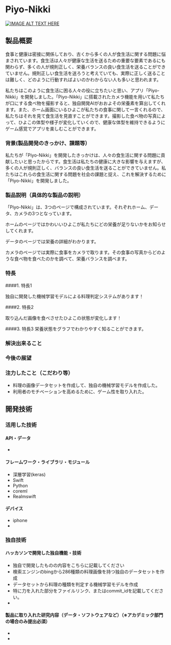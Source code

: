 # Piyo-Nikki
[![IMAGE ALT TEXT HERE](https://jphacks.com/wp-content/uploads/2021/07/JPHACKS2021_ogp.jpg)](https://www.youtube.com/watch?v=LUPQFB4QyVo)

## 製品概要
食事と健康は密接に関係しており、古くから多くの人が食生活に関する問題に悩まされています。食生活は人々が健康な生活を送るための重要な要素であるにも関わらず、多くの人が規則正しく、栄養バランスの良い食生活を送ることができていません。規則正しい食生活を送ろうと考えていても、実際に正しく送ることは難しく、どのように行動すればよいのかわからない人も多いと思われます。

私たちはこのように食生活に困る人々の役に立ちたいと思い、アプリ「Piyo-Nikki」を開発しました。「Piyo-Nikki」に搭載されたカメラ機能を用いて私たちが口にする食べ物を撮影すると、独自開発AIがおおよその栄養素を算出してくれます。また、ホーム画面にいるひよこが私たちの食事に関して一言くれるので、私たちはそれを見て食生活を見直すことができます。撮影した食べ物の写真によって、ひよこの体型や様子が変化していくので、健康な体型を維持できるようにゲーム感覚でアプリを楽しむことができます。

### 背景(製品開発のきっかけ、課題等）
私たちが「Piyo-Nikki」を開発したきっかけは、人々の食生活に関する問題に貢献したいと思ったからです。食生活は私たちの健康に大きな影響を与えますが、多くの人が規則正しく、バランスの良い食生活を送ることができていません。私たちはこれらの食生活に関する問題を社会の課題と捉え、これを解決するために「Piyo-Nikki」を開発しました。

### 製品説明（具体的な製品の説明）
「Piyo-Nikki」は、3つのページで構成されています。それぞれホーム、データ、カメラの3つとなっています。

ホームのページではかわいいひよこが私たちにどの栄養が足りないかをお知らせしてくれます。


データのページでは栄養の詳細がわかります。


カメラのページでは実際に食事をカメラで取ります。その食事の写真からどのような食べ物を食べたのかを調べて、栄養バランスを調べます。

### 特長
####1. 特長1

独自に開発した機械学習モデルによる料理判定システムがあります！


####2. 特長2

取り込んだ画像を食べさせたひよこの状態が変化します！



####3. 特長3
栄養状態をグラフでわかりやすく知ることができます。


### 解決出来ること

### 今後の展望
### 注力したこと（こだわり等）
* 料理の画像データセットを作成して、独自の機械学習モデルを作成した。
* 利用者のモチベーションを高めるために、ゲーム性を取り入れた。

## 開発技術
### 活用した技術
#### API・データ
* 


#### フレームワーク・ライブラリ・モジュール
* 深層学習(keras)
* Swift
* Python
* coreml
* Realmswift

#### デバイス
* iphone
* 

### 独自技術
#### ハッカソンで開発した独自機能・技術
* 独自で開発したものの内容をこちらに記載してください
* 検索エンジンのbingから286種類の料理画像を持つ独自のデータセットを作成
* データセットから料理の種類を判定する機械学習モデルを作成
* 特に力を入れた部分をファイルリンク、またはcommit_idを記載してください。
* 

#### 製品に取り入れた研究内容（データ・ソフトウェアなど）（※アカデミック部門の場合のみ提出必須）
* 
* 
